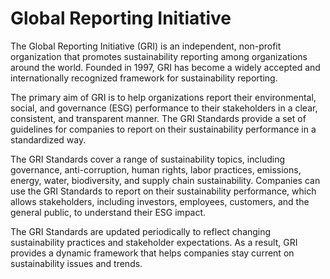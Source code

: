 # Global Reporting Initiative 

The Global Reporting Initiative (GRI) is an independent, non-profit organization that promotes sustainability reporting among organizations around the world. Founded in 1997, GRI has become a widely accepted and internationally recognized framework for sustainability reporting.

The primary aim of GRI is to help organizations report their environmental, social, and governance (ESG) performance to their stakeholders in a clear, consistent, and transparent manner. The GRI Standards provide a set of guidelines for companies to report on their sustainability performance in a standardized way.

The GRI Standards cover a range of sustainability topics, including governance, anti-corruption, human rights, labor practices, emissions, energy, water, biodiversity, and supply chain sustainability. Companies can use the GRI Standards to report on their sustainability performance, which allows stakeholders, including investors, employees, customers, and the general public, to understand their ESG impact.

The GRI Standards are updated periodically to reflect changing sustainability practices and stakeholder expectations. As a result, GRI provides a dynamic framework that helps companies stay current on sustainability issues and trends.

